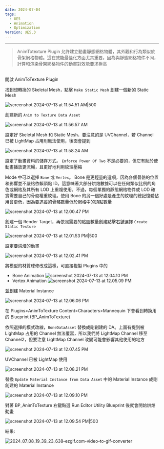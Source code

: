 ```yaml
---
date: 2024-07-04
tags:
  - UE5
  - Animation
  - Optimization
Version: UE5.3
---
```

---
>AnimTotexture Plugin 允許建立動畫靜態網格物體，其外觀和行為類似於骨架網格物體。這在效能最佳化方面尤其重要，因為與靜態網格物件不同，計算和渲染骨架網格物件的動畫對效能要求極高

<br>
開啟 AnimToTexture Plugin

找到想轉換的 Skeletal Mesh，點擊 `Make Static Mesh` 創建一個新的 Static Mesh

![screenshot 2024-07-13 at 11.54.51 AM|500](https://raw.githubusercontent.com/agin0634/DuriShen_DevNote/main/_Archives/Images/screenshot%202024-07-13%20at%2011.54.51%20AM.jpg)

創建新的 `Anim to Texture Data Asset`

![screenshot 2024-07-13 at 11.56.57 AM](https://raw.githubusercontent.com/agin0634/DuriShen_DevNote/main/_Archives/Images/screenshot%202024-07-13%20at%2011.56.57%20AM.jpg)

設定好 Skeletal Mesh 和 Static Mesh，要注意的是 UVChannel，若 Channel 已被 LightMap 占用則無法使用，後面會提到

![screenshot 2024-07-13 at 11.58.24 AM](https://raw.githubusercontent.com/agin0634/DuriShen_DevNote/main/_Archives/Images/screenshot%202024-07-13%20at%2011.58.24%20AM.jpg)

設定了動畫資料的儲存方式。 `Enforce Power Of Two` 不是必要的，但它有助於使動畫播放更流暢，且更好地利用紋理壓縮

Mode 中可以選擇 `Bone` 或 `Vertex`。 Bone 是更輕量的選項，因為各個骨骼的位置和影響並不嚴格依賴頂點 ID。這意味著大部分烘焙數據可以在任何類似比例的角色或網格及其所有 LOD 上重複使用。不過，每個單獨的靜態網格物件或 LOD 確實需要自己的骨骼權重紋理。使用 Bone 的另一個好處是產生的紋理的總記憶體佔用會更低，因為要追蹤的骨骼數量低於網格中的頂點數量

![screenshot 2024-07-13 at 12.00.47 PM](https://raw.githubusercontent.com/agin0634/DuriShen_DevNote/main/_Archives/Images/screenshot%202024-07-13%20at%2012.00.47%20PM.jpg)

創建一個 Render Target，再依照需要的貼圖數量創建點擊右鍵選擇 `Create Static Texture`

![screenshot 2024-07-13 at 12.01.53 PM|500](https://raw.githubusercontent.com/agin0634/DuriShen_DevNote/main/_Archives/Images/screenshot%202024-07-13%20at%2012.01.53%20PM.jpg)

設定要烘焙的動畫

![screenshot 2024-07-13 at 12.02.41 PM](https://raw.githubusercontent.com/agin0634/DuriShen_DevNote/main/_Archives/Images/screenshot%202024-07-13%20at%2012.02.41%20PM.jpg)

將模型的材質球修改成這樣，可直接複製 Plugins 中的
- Bone Animation
  ![screenshot 2024-07-13 at 12.04.10 PM](https://raw.githubusercontent.com/agin0634/DuriShen_DevNote/main/_Archives/Images/screenshot%202024-07-13%20at%2012.04.10%20PM.jpg)
- Vertex Animation
  ![screenshot 2024-07-13 at 12.05.09 PM](https://raw.githubusercontent.com/agin0634/DuriShen_DevNote/main/_Archives/Images/screenshot%202024-07-13%20at%2012.05.09%20PM.jpg)

並創建 Material Instance

![screenshot 2024-07-13 at 12.06.06 PM](https://raw.githubusercontent.com/agin0634/DuriShen_DevNote/main/_Archives/Images/screenshot%202024-07-13%20at%2012.06.06%20PM.jpg)

在 Plugins>AnimToTexture Content>Characters>Mannequin 下會看到轉換用的 Blueprint (BP_AnimToTexture)

依照選擇的模式改線，`BoneDataAsset` 替換成剛創建的 DA。上面有提到被 LightMap 占用的 Channel 無法覆寫，所以我們將 LightMap Channel 移至 Channel2，但要注意 LightMap Channel 改變可能會影響其他使用的地方

![screenshot 2024-07-13 at 12.07.45 PM](https://raw.githubusercontent.com/agin0634/DuriShen_DevNote/main/_Archives/Images/screenshot%202024-07-13%20at%2012.07.45%20PM.jpg)

UVChannel 已被 LightMap 使用

![screenshot 2024-07-13 at 12.08.21 PM](https://raw.githubusercontent.com/agin0634/DuriShen_DevNote/main/_Archives/Images/screenshot%202024-07-13%20at%2012.08.21%20PM.jpg)

替換 `Update Material Instance from Data Asset` 中的 Material Instance 成剛創建的 Material Instance

![screenshot 2024-07-13 at 12.09.10 PM](https://raw.githubusercontent.com/agin0634/DuriShen_DevNote/main/_Archives/Images/screenshot%202024-07-13%20at%2012.09.10%20PM.jpg)

對著 BP_AnimToTexture 右鍵點選 Run Editor Utility Blueprint 後就會開始烘焙動畫

![screenshot 2024-07-13 at 12.09.54 PM|500](https://raw.githubusercontent.com/agin0634/DuriShen_DevNote/main/_Archives/Images/screenshot%202024-07-13%20at%2012.09.54%20PM.jpg)

結果:

![2024_07_08_19_39_23_638-ezgif.com-video-to-gif-converter](https://raw.githubusercontent.com/agin0634/DuriShen_DevNote/main/_Archives/Images/2024_07_08_19_39_23_638-ezgif.com-video-to-gif-converter.gif)